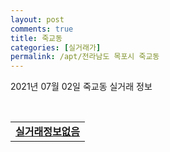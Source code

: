 ```yaml
---
layout: post
comments: true
title: 죽교동
categories: [실거래가]
permalink: /apt/전라남도 목포시 죽교동
---
```


2021년 07월 02일 죽교동 실거래 정보

<script type="text/javascript">
  google.charts.load('current', {'packages':['corechart']});
  google.charts.setOnLoadCallback(drawChart);

  function drawChart() {
    var data = google.visualization.arrayToDataTable([['거래일', '매매', '전월세', '전매'], ['20-07', 5, 1, 0], ['20-08', 1, 4, 0], ['20-09', 3, 0, 0], ['20-10', 8, 2, 0], ['20-12', 6, 1, 0], ['21-01', 4, 4, 0], ['21-02', 3, 2, 0], ['21-03', 5, 0, 0], ['21-04', 4, 1, 0], ['21-05', 4, 1, 0], ['21-06', 1, 0, 0]]);

    var options = {
      title: '최근 유형별 거래량 추이',
      legend: { position: 'bottom' }
    };

    var chart = new google.visualization.LineChart(document.getElementById('columnchart_material'));
    chart.draw(data, (options));
  }
</script>

<div id="columnchart_material" style="width: 95%; margin-left: -35px; display: block"></div>
<br>
<table>
  <tr>
    <td colspan="4" style="font-weight: bold;"><a href="https://search.naver.com/search.naver?query=죽교동 실거래정보없음">실거래정보없음</a></td>
  </tr>
    
</table>
    